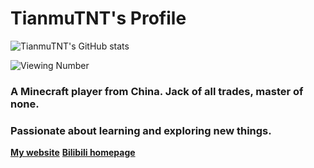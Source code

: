 # TianmuTNT's Profile 

![TianmuTNT's GitHub stats](https://github-readme-stats.vercel.app/api?username=TianmuTNT)

![Viewing Number](https://moe-counter.glitch.me/get/@TianmuTNT.readme)

### A Minecraft player from China. Jack of all trades, master of none.
### Passionate about learning and exploring new things.

**[My website](https://www.skymc.ink)** **[Bilibili homepage](https://space.bilibili.com/1674232182)**
